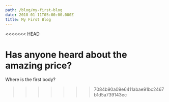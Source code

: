 ```yaml
---
path: /blog/my-first-blog
date: 2018-01-11T05:00:00.000Z
title: My First Blog
---
```

<<<<<<< HEAD

Has anyone heard about the amazing price?
=======
Where is the first body?
>>>>>>> 7084b90a09e6411abae91bc2467b1d5a739143ec
